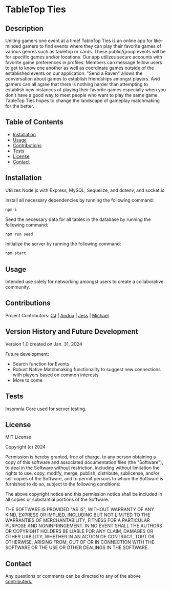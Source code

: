   # TableTop Ties

  ## Description

  Uniting gamers one event at a time! TableTop Ties is an online app for like-minded gamers to find events where they can play their favorite games of various genres such as tabletop or cards. These public/group events will be for specific games and/or locations. Our app utilizes secure accounts with favorite game preferences in profiles. Members can message fellow users to get to know one another as well as coordinate games outside of the established events on our application. "Send a Raven" allows the conversation about games to establish friendships amongst players. Avid gamers can all agree that there is nothing harder than attempting to establish new instances of playing their favorite games especially when you don't have a good way to meet people who want to play the same game. TableTop Ties hopes to change the landscape of gameplay matchmaking for the better. 

  ## Table of Contents
  * [Installation](#installation)
  * [Usage](#usage)
  * [Contributions](#contributions)
  * [Tests](#tests)
  * [License](#license)
  * [Contact](#contact)

  
  ## Installation

  Utilizes Node.js with Express, MySQL, Sequelize, and dotenv, and socket.io

  Install all necessary dependencies by running the following command: 
  ```bash
  npm i
  ```
  Seed the necessary data for all tables in the database by running the following command:
  ```bash
  npm run seed
  ```
  Initialize the server by running the following command:
  ```bash
  npm start
  ```

  ## Usage
  Intended use solely for networking amongst users to create a collaborative community.

  ## Contributions

  Project Contributors: <a href="www.github.com/cjva24">CJ</a> | <a href="www.github.com/EowynStark">Andria</a> | <a href="www.github.com/jskelly8">Jess</a> | <a href="www.github.com/Gerlach0130">Michael</a>

  ## Version History and Future Development
  Version 1.0 created on Jan. 31, 2024

  Future development: 
  + Search function for Events
  + Robust Native Matchmaking functionality to suggest new connections with players based on common interests
  + More to come
   
  ## Tests

  Insomnia Core used for server testing.

  ## License

  MIT License

  Copyright (c) 2024

  Permission is hereby granted, free of charge, to any person obtaining a copy
  of this software and associated documentation files (the "Software"), to deal
  in the Software without restriction, including without limitation the rights
  to use, copy, modify, merge, publish, distribute, sublicense, and/or sell
  copies of the Software, and to permit persons to whom the Software is
  furnished to do so, subject to the following conditions:

  The above copyright notice and this permission notice shall be included in all
  copies or substantial portions of the Software.

  THE SOFTWARE IS PROVIDED "AS IS", WITHOUT WARRANTY OF ANY KIND, EXPRESS OR
  IMPLIED, INCLUDING BUT NOT LIMITED TO THE WARRANTIES OF MERCHANTABILITY,
  FITNESS FOR A PARTICULAR PURPOSE AND NONINFRINGEMENT. IN NO EVENT SHALL THE
  AUTHORS OR COPYRIGHT HOLDERS BE LIABLE FOR ANY CLAIM, DAMAGES OR OTHER
  LIABILITY, WHETHER IN AN ACTION OF CONTRACT, TORT OR OTHERWISE, ARISING FROM,
  OUT OF OR IN CONNECTION WITH THE SOFTWARE OR THE USE OR OTHER DEALINGS IN THE
  SOFTWARE.

  ## Contact

  Any questions or comments can be directed to any of the above [contributers.](#contributions)